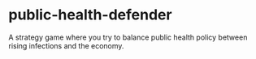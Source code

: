# public-health-defender

A strategy game where you try to balance public health policy between rising infections and the economy.
